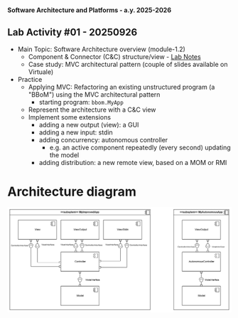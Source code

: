 #### Software Architecture and Platforms - a.y. 2025-2026

## Lab Activity #01 - 20250926  

- Main Topic: Software Architecture overview (module-1.2)
  - Component & Connector (C&C) structure/view - [Lab Notes](https://docs.google.com/document/d/1oZprsaZiSVrp5gsNEKnNra0WQ4CWwGY7xwaf7X8YiXg/edit?usp=sharing)
  - Case study: MVC architectural pattern (couple of slides available on Virtuale)
- Practice  
  - Applying MVC: Refactoring an existing unstructured program (a "BBoM") using the MVC architectural pattern
	  - starting program: `bbom.MyApp`
  - Represent the architecture with a C&C view
  - Implement some extensions 
	- adding a new output (view): a GUI 
	- adding a new input: stdin
	- adding concurrency: autonomous controller
      - e.g. an active component repeatedly (every second) updating the model 
	- adding distribution: a new remote view, based on a MOM or RMI

 # Architecture diagram
 ![Architecture diagram](https://github.com/EmmaLeonardi/sap-lab-activity-01/blob/main/Architecture.png?raw=true)




		
		
		
		
